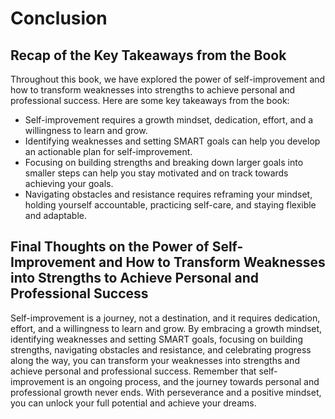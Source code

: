 # Conclusion

Recap of the Key Takeaways from the Book
----------------------------------------

Throughout this book, we have explored the power of self-improvement and how to transform weaknesses into strengths to achieve personal and professional success. Here are some key takeaways from the book:

* Self-improvement requires a growth mindset, dedication, effort, and a willingness to learn and grow.
* Identifying weaknesses and setting SMART goals can help you develop an actionable plan for self-improvement.
* Focusing on building strengths and breaking down larger goals into smaller steps can help you stay motivated and on track towards achieving your goals.
* Navigating obstacles and resistance requires reframing your mindset, holding yourself accountable, practicing self-care, and staying flexible and adaptable.

Final Thoughts on the Power of Self-Improvement and How to Transform Weaknesses into Strengths to Achieve Personal and Professional Success
-------------------------------------------------------------------------------------------------------------------------------------------

Self-improvement is a journey, not a destination, and it requires dedication, effort, and a willingness to learn and grow. By embracing a growth mindset, identifying weaknesses and setting SMART goals, focusing on building strengths, navigating obstacles and resistance, and celebrating progress along the way, you can transform your weaknesses into strengths and achieve personal and professional success. Remember that self-improvement is an ongoing process, and the journey towards personal and professional growth never ends. With perseverance and a positive mindset, you can unlock your full potential and achieve your dreams.